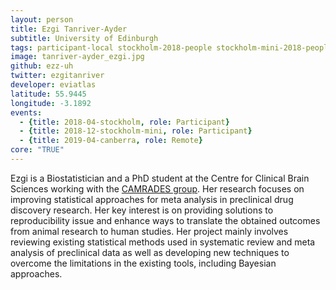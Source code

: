```yaml
---
layout: person
title: Ezgi Tanriver-Ayder
subtitle: University of Edinburgh
tags: participant-local stockholm-2018-people stockholm-mini-2018-people canberra-2019-people stockholm-2018-local stockholm-mini-2018-local canberra-2019-remote
image: tanriver-ayder_ezgi.jpg
github: ezz-uh
twitter: ezgitanriver
developer: eviatlas
latitude: 55.9445
longitude: -3.1892
events:
  - {title: 2018-04-stockholm, role: Participant}
  - {title: 2018-12-stockholm-mini, role: Participant}
  - {title: 2019-04-canberra, role: Remote}
core: "TRUE"
---
```

Ezgi is a Biostatistician and a PhD student at the Centre for Clinical Brain Sciences working with the <a href="http://www.dcn.ed.ac.uk/camarades/" target="_blank" rel="noopener">CAMRADES group</a>. Her research focuses on improving statistical approaches for meta analysis in preclinical drug discovery research. Her key interest is on providing solutions to reproducibility issue and enhance ways to translate the obtained outcomes from animal research to human studies. Her project mainly involves reviewing existing statistical methods used in systematic review and meta analysis of preclinical data as well as developing new techniques to overcome the limitations in the existing tools, including Bayesian approaches.